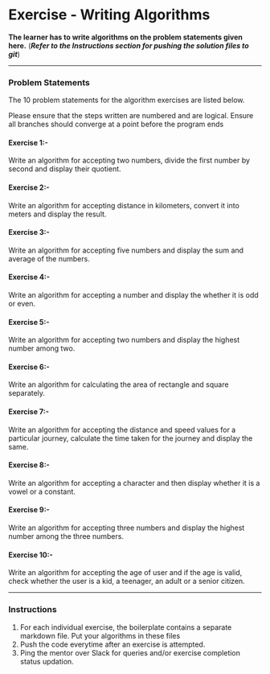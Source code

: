 # Exercise - Writing Algorithms

**The learner has to write algorithms on the problem statements given here.** (**_Refer to the Instructions section for pushing the solution files to git_**)

---

### Problem Statements

The 10 problem statements for the algorithm exercises are listed below.

Please ensure that the steps written are numbered and are logical. Ensure all branches should converge at a point before the program ends

#### Exercise 1:-

Write an algorithm for accepting two numbers, divide the first number by second and display their quotient.

#### Exercise 2:-

Write an algorithm for accepting distance in kilometers, convert it into meters and display the result.

#### Exercise 3:-

Write an algorithm for accepting five numbers and display the sum and average of the numbers.

#### Exercise 4:-

Write an algorithm for accepting a number and display the whether it is odd or even.

#### Exercise 5:-

Write an algorithm for accepting two numbers and display the highest number among two.

#### Exercise 6:-

Write an algorithm for calculating the area of rectangle and square separately.

#### Exercise 7:-

Write an algorithm for accepting the distance and speed values for a particular journey, calculate the time taken for the journey and display the same.

#### Exercise 8:-

Write an algorithm for accepting a character and then display whether it is a vowel or a constant.

#### Exercise 9:-

Write an algorithm for accepting three numbers and display the highest number among the three numbers.

#### Exercise 10:-

Write an algorithm for accepting the age of user and if the age is valid, check whether the user is a kid, a teenager, an adult or a senior citizen.

---

### Instructions

1. For each individual exercise, the boilerplate contains a separate markdown file. Put your algorithms in these files
2. Push the code everytime after an exercise is attempted.
3. Ping the mentor over Slack for queries and/or exercise completion status updation.
